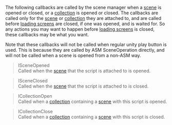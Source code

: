 The following callbacks are called by the scene manager when a [scene](Scene.md) is opened or closed, or a [collection](SceneCollection.md) is opened or closed. The callbacks are called only for the [scene](Scene.md) or [collection](SceneCollection.md) they are attached to, and are called before [loading screens](loadingScreen.md) are closed, if one was opened, and is waited for. So any actions you may want to happen before [loading screens](loadingScreen.md) is closed, these callbacks may be what you want.

Note that these callbacks will not be called when regular unity play button is used. This is because they are called by ASM SceneOperation directly, and will not be called when a scene is opened from a non-ASM way.


> ISceneOpened\
Called when the [scene](Scene.md) that the script is attached to is opened.

> ISceneClosed\
Called when the [scene](Scene.md) that the script is attached to is closed.

> ICollectionOpen\
Called when a [collection](SceneCollection.md) containing a [scene](Scene.md) with this script is opened.

> ICollectionClose\
Called when a [collection](SceneCollection.md) containing a [scene](Scene.md) with this script is closed.
